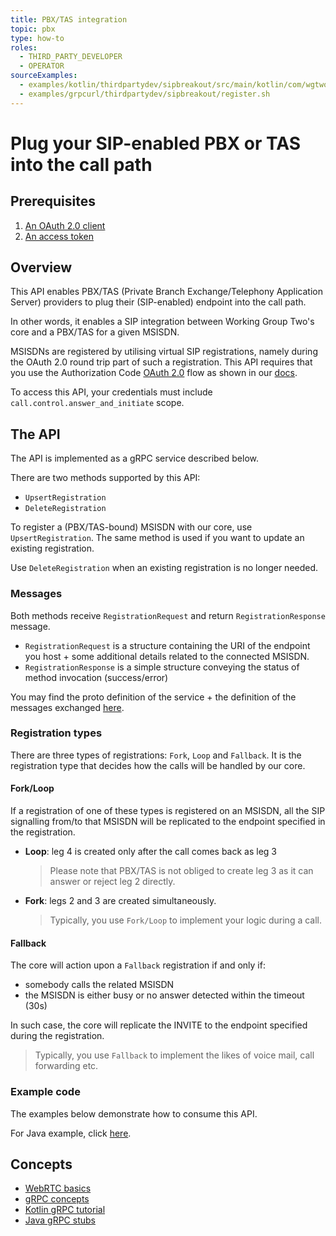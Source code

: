 ```yaml
---
title: PBX/TAS integration
topic: pbx
type: how-to
roles:
  - THIRD_PARTY_DEVELOPER
  - OPERATOR
sourceExamples:
  - examples/kotlin/thirdpartydev/sipbreakout/src/main/kotlin/com/wgtwo/examples/thirdpartydev/sipbreakout/sipbreakout.kt
  - examples/grpcurl/thirdpartydev/sipbreakout/register.sh
---
```


# Plug your SIP-enabled PBX or TAS into the call path

## Prerequisites
1. [An OAuth 2.0 client](/oauth-2-0/create-o-auth-2-0-client/)
2. [An access token](/oauth-2-0/get-user-access-token)

## Overview
This API enables PBX/TAS (Private Branch Exchange/Telephony Application Server) providers to plug their (SIP-enabled) endpoint into the call path.

In other words, it enables a SIP integration between Working Group Two's core and a PBX/TAS for a given MSISDN.

MSISDNs are registered by utilising virtual SIP registrations, namely during the OAuth 2.0 round trip part of such a registration.
This API requires that you use the Authorization Code [OAuth 2.0](/oauth-2-0/overview/) flow as shown in our [docs](/oauth-2-0/get-user-access-token/).

To access this API, your credentials must include `call.control.answer_and_initiate` scope.

## The API

The API is implemented as a gRPC service described below.

There are two methods supported by this API:
- `UpsertRegistration`
- `DeleteRegistration`

To register a (PBX/TAS-bound) MSISDN with our core, use `UpsertRegistration`.
The same method is used if you want to update an existing registration.

Use `DeleteRegistration` when an existing registration is no longer needed.

### Messages

Both methods receive `RegistrationRequest` and return `RegistrationResponse` message.

- `RegistrationRequest` is a structure containing the URI of the endpoint you host + some additional details related to the connected MSISDN.
- `RegistrationResponse` is a simple structure conveying the status of method invocation (success/error)

You may find the proto definition of the service + the definition of the messages exchanged [here](/pbx/api-reference/).

### Registration types

There are three types of registrations: `Fork`, `Loop` and `Fallback`. It is the registration type that decides how the calls will be handled by our core.

#### Fork/Loop

If a registration of one of these types is registered on an MSISDN, all the SIP signalling from/to that MSISDN will be replicated to the endpoint specified in the registration.

<g-image src="@/assets/images/loopfork.png" class="desktop-frame" alt="Loop vs Fork" />

- **Loop**: leg 4 is created only after the call comes back as leg 3

    > Please note that PBX/TAS is not obliged to create leg 3 as it can answer or reject leg 2 directly.

- **Fork**: legs 2 and 3 are created simultaneously.

    > Typically, you use `Fork/Loop` to implement your logic during a call.

#### Fallback

The core will action upon a `Fallback` registration if and only if:
- somebody calls the related MSISDN
- the MSISDN is either busy or no answer detected within the timeout (30s)  

In such case, the core will replicate the INVITE to the endpoint specified during the registration.

> Typically, you use `Fallback` to implement the likes of voice mail, call forwarding etc.  

### Example code

The examples below demonstrate how to consume this API.

For Java example, click [here](https://github.com/working-group-two/docs.wgtwo.com/blob/master/examples/kotlin/thirdpartydev/sipbreakout/src/main/kotlin/com/wgtwo/examples/thirdpartydev/sipbreakout/SipBreakout.java).

<CodeSnippet
:grpcurl="$sourceExamplesMap['examples/grpcurl/thirdpartydev/sipbreakout/register.sh']"
:kotlin="$sourceExamplesMap['examples/kotlin/thirdpartydev/sipbreakout/src/main/kotlin/com/wgtwo/examples/thirdpartydev/sipbreakout/sipbreakout.kt']"
/>

## Concepts
* [WebRTC basics](https://developer.mozilla.org/en-US/docs/Web/API/WebRTC_API/Signaling_and_video_calling)
* [gRPC concepts](https://grpc.io/docs/guides/concepts/)
* [Kotlin gRPC tutorial](https://grpc.io/docs/languages/kotlin/basics/)
* [Java gRPC stubs](https://grpc.io/docs/reference/java/generated-code/)
